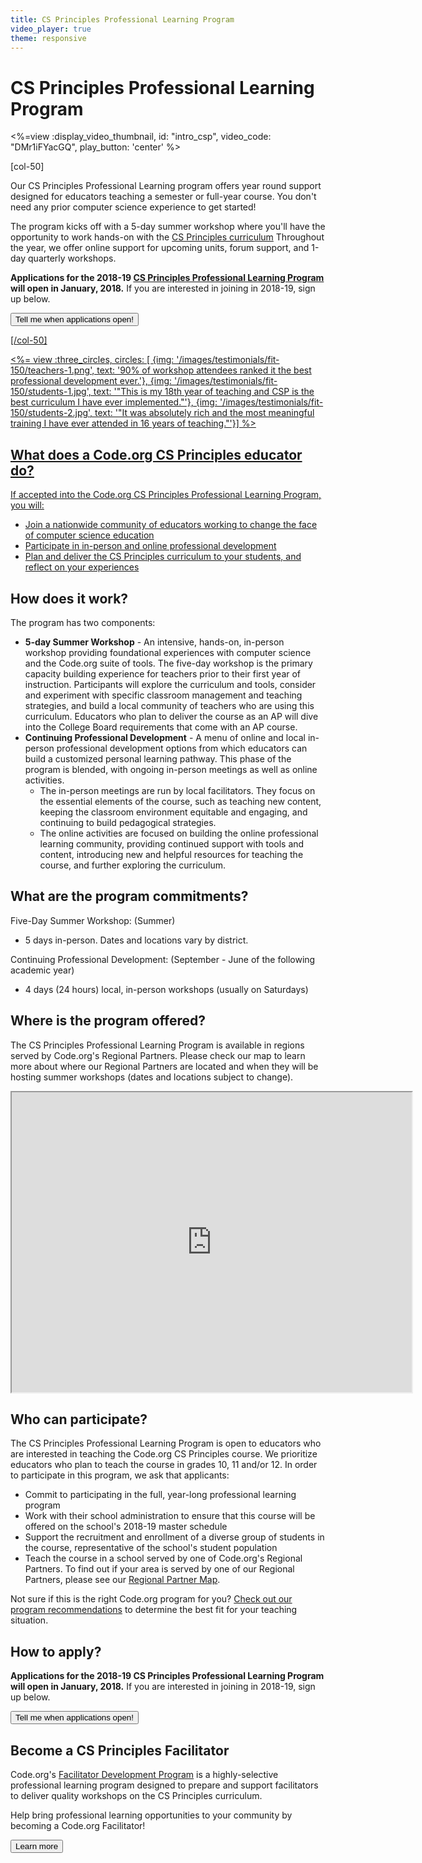 ```yaml
---
title: CS Principles Professional Learning Program
video_player: true
theme: responsive
---
```

# CS Principles Professional Learning Program

<div class="col-50" style="padding-right: 20px;">

<%=view :display_video_thumbnail, id: "intro_csp", video_code: "DMr1iFYacGQ", play_button: 'center' %>

</div>

[col-50]

Our CS Principles Professional Learning program offers year round support designed for educators teaching a semester or full-year course. You don't need any prior computer science experience to get started!

The program kicks off with a 5-day summer workshop where you'll have the opportunity to work hands-on with the [CS Principles curriculum](/educate/csp) Throughout the year, we offer online support for upcoming units, forum support, and 1-day quarterly workshops. 

**Applications for the 2018-19 [CS Principles Professional Learning Program](/files/PLProgramsOverview_1-Pager.pdf) will open in January, 2018.** If you are interested in joining in 2018-19, sign up below. 

<a href="https://studio.code.org/pd/regional_partner_contact/new"><button>Tell me when applications open!</button>

[/col-50]

<div style="clear: both;"></div>

<%= view :three_circles, circles: [
{img: '/images/testimonials/fit-150/teachers-1.png', text: '90% of workshop attendees ranked it the best professional development ever.'},
{img: '/images/testimonials/fit-150/students-1.jpg', text: '"This is my 18th year of teaching and CSP is the best curriculum I have ever implemented."'},
{img: '/images/testimonials/fit-150/students-2.jpg', text: '"It was absolutely rich and the most meaningful training I have ever attended in 16 years of teaching."'}] %>

## What does a Code.org CS Principles educator do?
If accepted into the Code.org CS Principles Professional Learning Program, you will:

- Join a nationwide community of educators working to change the face of computer science education 
- Participate in in-person and online professional development
- Plan and deliver the CS Principles curriculum to your students, and reflect on your experiences 


## <a name="components"></a>How does it work?
The program has two components: 

- **5-day Summer Workshop** - An intensive, hands-on, in-person workshop providing foundational experiences with computer science and the Code.org suite of tools. The five-day workshop is the primary capacity building experience for teachers prior to their first year of instruction. Participants will explore the curriculum and tools, consider and experiment with specific classroom management and teaching strategies, and build a local community of teachers who are using this curriculum. Educators who plan to deliver the course as an AP will dive into the College Board requirements that come with an AP course.
- **Continuing Professional Development** - A menu of online and local in-person professional development options from which educators can build a customized personal learning pathway. This phase of the program is blended, with ongoing in-person meetings as well as online activities.
  - The in-person meetings are run by local facilitators. They focus on the essential elements of the course, such as teaching new content, keeping the classroom environment equitable and engaging, and continuing to build pedagogical strategies.
  - The online activities are focused on building the online professional learning community, providing continued support with tools and content, introducing new and helpful resources for teaching the course, and further exploring the curriculum.


## <a name="commitments"></a>What are the program commitments?

Five-Day Summer Workshop: (Summer)

- 5 days in-person. Dates and locations vary by district.

Continuing Professional Development: (September - June of the following academic year)

- 4 days (24 hours) local, in-person workshops (usually on Saturdays)

## <a name="locations"></a>Where is the program offered?

The CS Principles Professional Learning Program is available in regions served by Code.org's Regional Partners. Please check our map to learn more about where our Regional Partners are located and when they will be hosting summer workshops (dates and locations subject to change).
<br>

<iframe src="https://www.google.com/maps/d/u/0/embed?mid=1dKLjL6y3AKo45c7weK__JI3sxijfbmzq" width="640" height="480"></iframe>

## <a name="participate"></a>Who can participate?

The CS Principles Professional Learning Program is open to educators who are interested in teaching the Code.org CS Principles course. We prioritize educators who plan to teach the course in grades 10, 11 and/or 12. In order to participate in this program, we ask that applicants:

* Commit to participating in the full, year-long professional learning program
* Work with their school administration to ensure that this course will be offered on the school's 2018-19 master schedule
* Support the recruitment and enrollment of a diverse group of students in the course, representative of the school's student population
* Teach the course in a school served by one of Code.org's Regional Partners. To find out if your area is served by one of our Regional Partners, please see our  [Regional Partner Map](#locations).

Not sure if this is the right Code.org program for you? [Check out our program recommendations](/files/PL-Program-for-Me.pdf) to determine the best fit for your teaching situation.

## <a name="apply"></a>How to apply?

**Applications for the 2018-19 CS Principles Professional Learning Program will open in January, 2018.** If you are interested in joining in 2018-19, sign up below. 

[<button>Tell me when applications open!</button>](https://studio.code.org/pd/regional_partner_contact/new)

## <a name="facilitate"></a>Become a CS Principles Facilitator

Code.org's [Facilitator Development Program](https://docs.google.com/document/d/1aX-KH-t6tgjGk2WyvJ7ik7alH4kFTlZ0s1DsrCRBq6U/edit?usp=sharing) is a highly-selective professional learning program designed to prepare and support facilitators to deliver quality workshops on the CS Principles curriculum. 

Help bring professional learning opportunities to your community by becoming a Code.org Facilitator!

<a href="/educate/professional-learning/facilitator"><button>Learn more</button>
